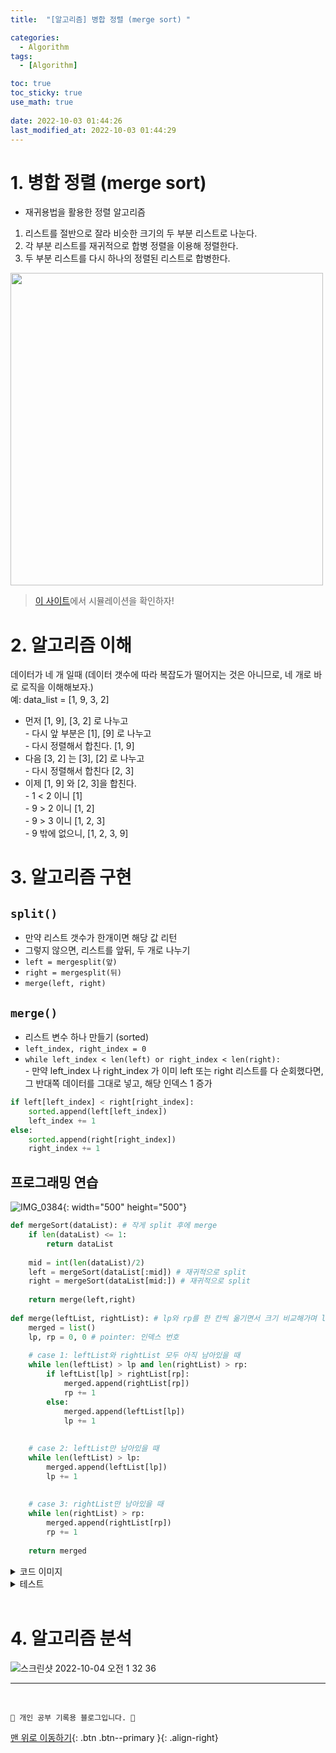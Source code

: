 ```yaml
---
title:  "[알고리즘] 병합 정렬 (merge sort) "

categories:
  - Algorithm
tags:
  - [Algorithm]

toc: true
toc_sticky: true
use_math: true
 
date: 2022-10-03 01:44:26
last_modified_at: 2022-10-03 01:44:29
---
```


# 1. 병합 정렬 (merge sort)
- 재귀용법을 활용한 정렬 알고리즘
1. 리스트를 절반으로 잘라 비슷한 크기의 두 부분 리스트로 나눈다.
2. 각 부분 리스트를 재귀적으로 합병 정렬을 이용해 정렬한다.
3. 두 부분 리스트를 다시 하나의 정렬된 리스트로 합병한다.

<img src="https://upload.wikimedia.org/wikipedia/commons/c/cc/Merge-sort-example-300px.gif" width=500/>

> [이 사이트](https://visualgo.net/en/sorting)에서 시뮬레이션을 확인하자!

# 2. 알고리즘 이해
데이터가 네 개 일때 (데이터 갯수에 따라 복잡도가 떨어지는 것은 아니므로, 네 개로 바로 로직을 이해해보자.)<br>
예: data_list = [1, 9, 3, 2]
- 먼저 [1, 9], [3, 2] 로 나누고<br>- 다시 앞 부분은 [1], [9] 로 나누고<br>- 다시 정렬해서 합친다. [1, 9]
- 다음 [3, 2] 는 [3], [2] 로 나누고<br>- 다시 정렬해서 합친다 [2, 3]
- 이제 [1, 9] 와 [2, 3]을 합친다.<br>- 1 < 2 이니 [1]<br>- 9 > 2 이니 [1, 2]<br>- 9 > 3 이니 [1, 2, 3]<br>- 9 밖에 없으니, [1, 2, 3, 9]

# 3. 알고리즘 구현
## `split()`
- 만약 리스트 갯수가 한개이면 해당 값 리턴
- 그렇지 않으면, 리스트를 앞뒤, 두 개로 나누기
- `left = mergesplit(앞)`
- `right = mergesplit(뒤)`
- `merge(left, right)`

## `merge()`
- 리스트 변수 하나 만들기 (sorted)
- `left_index, right_index = 0`
- `while left_index < len(left) or right_index < len(right):`<br>- 만약 left_index 나 right_index 가 이미 left 또는 right 리스트를 다 순회했다면, 그 반대쪽 데이터를 그대로 넣고, 해당 인덱스 1 증가
```py
if left[left_index] < right[right_index]:
    sorted.append(left[left_index])
    left_index += 1
else:
    sorted.append(right[right_index])
    right_index += 1
```

## 프로그래밍 연습

![IMG_0384](https://user-images.githubusercontent.com/59405576/193630075-be9be03b-9e76-46ea-9d7f-80570041b941.jpg){: width="500" height="500"}

```py
def mergeSort(dataList): # 작게 split 후에 merge
    if len(dataList) <= 1:
        return dataList
    
    mid = int(len(dataList)/2)
    left = mergeSort(dataList[:mid]) # 재귀적으로 split
    right = mergeSort(dataList[mid:]) # 재귀적으로 split
    
    return merge(left,right)
    
def merge(leftList, rightList): # lp와 rp를 한 칸씩 옮기면서 크기 비교해가며 leftList와 rightList 병합
    merged = list()
    lp, rp = 0, 0 # pointer: 인덱스 번호
    
    # case 1: leftList와 rightList 모두 아직 남아있을 때
    while len(leftList) > lp and len(rightList) > rp:
        if leftList[lp] > rightList[rp]:
            merged.append(rightList[rp])
            rp += 1
        else:
            merged.append(leftList[lp])
            lp += 1
        
        
    # case 2: leftList만 남아있을 때
    while len(leftList) > lp:
        merged.append(leftList[lp])
        lp += 1
        
        
    # case 3: rightList만 남아있을 때
    while len(rightList) > rp:
        merged.append(rightList[rp])
        rp += 1
    
    return merged
```

<details>
<summary>코드 이미지</summary>
<div markdown="1">   
![스크린샷 2022-10-04 오전 1 30 44](https://user-images.githubusercontent.com/59405576/193630358-0ae7bc74-10ba-4cd1-874d-3ff3f930516b.png)    
</div>
</details>

<details>
<summary>테스트</summary>
<div markdown="1">       
<img width="459" alt="스크린샷 2022-10-04 오전 1 30 57" src="https://user-images.githubusercontent.com/59405576/193630386-dc67cf34-441e-4941-a3f6-be2efc7ee980.png">
</div>
</details>

<br>

# 4. 알고리즘 분석
![스크린샷 2022-10-04 오전 1 32 36](https://user-images.githubusercontent.com/59405576/193630702-147f00cb-c89d-4263-8004-933cdf979f07.png)



***
<br>


    💛 개인 공부 기록용 블로그입니다. 👻

[맨 위로 이동하기](#){: .btn .btn--primary }{: .align-right}